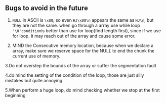 Bugs to avoid in the future
---

1. `NULL` in ASCII is `\x00`, so even `HJ\x00\n` appears the same as `HJ\n`, but they are not the same.
when go through a array use while loop `'\0'condition`is better than use for loop(find length first), since if we use for loop. it may reach out of the array
and cause some error.

2. MIND the Consecutive memory location, because when we declare a array, make sure we reserve space for the NULL to end the chunk the current
use of memory.

3.Do not overstep the bounds of the array or suffer the segmentation fault 

4.do mind the setting of the condition of the loop, those are just silly mistakes but quite annoying.

5.When perform a huge loop, do mind checking whether we stop at the first beginning
